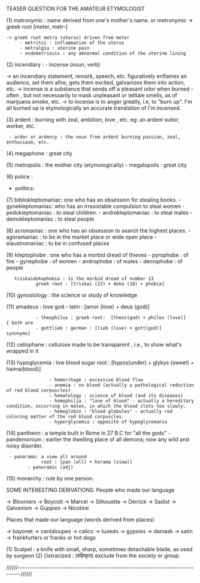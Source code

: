 TEASER QUESTION FOR THE AMATEUR ETYMOLOGIST

(1) matronymic : name derived from one's mother's name.
        or
    metronymic -> greek root [meter, metr-]

    -> greek root metra (uterus) driven from meter
         - metritis : inflammation of the uterus
         - metralgia : uterine pain
         - endometriosis : any abnormal condition of the uterine lining

(2) incendiary : 
      - incense (noun, verb)

   -> an incendiary statement, remark, speech, etc. figuratively enflames an audience, set them afire, gets them excited, galvanizes them into action, etc.
   -> incense is a substance that sends off a pleasant odor when burned - often , but not necessarily to mask unpleasant or telltale smells, as of marijuana smoke, etc.
   -> to incense is to anger greatly, i.e, to "burn up".
        I'm all burned up is etymologically an accurate translation of I'm incensed.

(3) ardent : burning with zeal, ambition, love , etc.
             eg: an ardent suitor, worker, etc.

     - ardor or ardency : the noun from ardent burning passion, zeal, enthusiasm, etc.

(4) megaphone : great city

(5) metropolis : the mother city (etymologically)
     - megalopolis : great city

(6) police :
   - politics: 

(7) bibliokleptomaniac: one who has an obsession for stealing books.
     - gynekleptomaniac: who has an irresistable compulsion to steal women
     - pedokleptomaniac : to steal children.
     - androkleptomaniac : to steal males
     - demokleptomaniac : to steal people

(8) acromaniac : one who has an obsession to search the highest places.
    - agoramaniac : to be in the market place or wide open place
    - elaustromaniac : to be in confused places

(9) kleptophobe : one who has a morbid dread of thieves
       - pyrophobe : of fire
       - gynephobe : of women
       - androphobe : of males
       - demophobe : of people

       triskaidekaphobia : is the morbid dread of number 13
               greek root : [triskai (13) + deka (10) + phobia]

(10) gynosiology : the science or study of knowledge

(11) amadeus : love god
               - latin : [amor (love) + deus (god)]

               - theophilus : greek root:  [theos(god) + philos (love)]       { both are 
               - gottlieb : german : [lieb (love) + gott(god)]                   synonyms}


(12) cellophane : cellulose made to be transparent , i.e., to show what's wrapped in it

(13) hypoglycemia : low blood sugar
                    root : [hypos(under) + glykys (sweet) + haima(blood)] 

                    - hemorrhage : excessive blood flow
                    - anemia : no blood (actually a pathological reduction of red blood corpuscles)
                    - hematology : science of blood (and its diseases)
                    - hemophilia : "love of blood" - actually a hereditary condition, occurring in males, in which the blood clots too slowly.
                    - hemoglobin : "blood globules" - actually red coloring matter of the red blood corpuscles.
                    - hyperglycemia : opposite of hypoglycemania

(14) pantheon : a temple built in Rome in 27 B.C for "all the gods"
     - pandemonium : earlier the dwelling place of all demons; now any wild and noisy disorder.

     - panorama: a view all around 
                 root : [pan (all) + horama (view)] 
            - panoramic (adj)

(15) monarchy : rule by one person.

SOME INTERESTING DERIVATIONS:
 People who made our language

 -> Bloomers
 -> Boycott
 -> Marcel
 -> Silhouette
 -> Derrick
 -> Sadist
 -> Galvanism
 -> Guppies
 -> Nicotine

 Places that made our language (words derived from places)

 -> bayonet
 -> cantaloupes
 -> calico
 -> tuxedo
 -> gypsies
 -> damask
 -> satin
 -> frankfurters or franks or hot dogs

 (1) Scalpel : a knife with small, sharp, sometimes detachable blade, as used by surgeon
 (2) Ostracized : (बहिष्कृत) exclude from the society or group.

 //////-------------------------------------------------------------------------------//////
